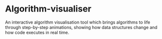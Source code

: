 # Algorithm-visualiser
An interactive algorithm visualisation tool which brings algorithms to life through step-by-step animations, showing how data structures change and how code executes in real time.
